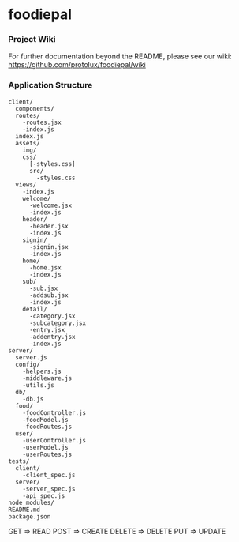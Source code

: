 # foodiepal

### Project Wiki

For further documentation beyond the README, please see our wiki:
https://github.com/protolux/foodiepal/wiki

### Application Structure

```
client/
  components/
  routes/
    -routes.jsx
    -index.js
  index.js
  assets/
    img/
    css/
      [-styles.css]
      src/
        -styles.css
  views/
    -index.js
    welcome/
      -welcome.jsx
      -index.js
    header/
      -header.jsx
      -index.js
    signin/
      -signin.jsx
      -index.js
    home/
      -home.jsx
      -index.js
    sub/
      -sub.jsx
      -addsub.jsx
      -index.js
    detail/
      -category.jsx
      -subcategory.jsx
      -entry.jsx
      -addentry.jsx
      -index.js
server/
  server.js
  config/
    -helpers.js
    -middleware.js
    -utils.js
  db/
    -db.js
  food/
    -foodController.js
    -foodModel.js
    -foodRoutes.js  
  user/
    -userController.js
    -userModel.js
    -userRoutes.js
tests/
  client/
    -client_spec.js
  server/
    -server_spec.js
    -api_spec.js    
node_modules/
README.md
package.json
```


GET    => READ
POST   => CREATE
DELETE => DELETE
PUT    => UPDATE